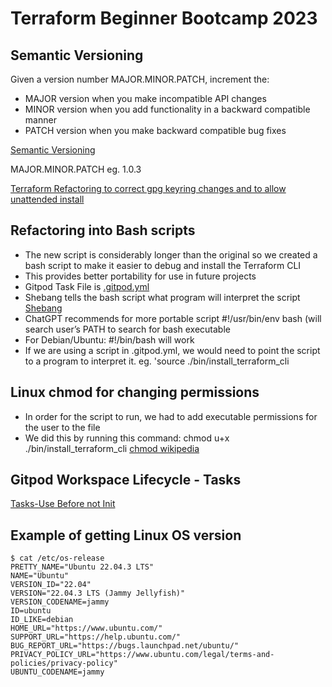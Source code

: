 # Terraform Beginner Bootcamp 2023

## Semantic Versioning

Given a version number MAJOR.MINOR.PATCH, increment the:

- MAJOR version when you make incompatible API changes
- MINOR version when you add functionality in a backward compatible manner
- PATCH version when you make backward compatible bug fixes

[Semantic Versioning](https://semver.org/)

MAJOR.MINOR.PATCH
eg. 1.0.3

[Terraform Refactoring to correct gpg keyring changes and to allow unattended install](https://developer.hashicorp.com/terraform/tutorials/aws-get-started/install-cli)

## Refactoring into Bash scripts

- The new script is considerably longer than the original so we created a bash script to make it easier to debug and install the Terraform CLI
- This provides better portability for use in future projects
- Gitpod Task File is [.gitpod.yml](.gitpod.yml)
- Shebang tells the bash script what program will interpret the script
[Shebang](https://en.wikipedia.org/wiki/Shebang_(Unix))
- ChatGPT recommends for more portable script #!/usr/bin/env bash (will search user’s PATH to search for bash executable
- For Debian/Ubuntu: #!/bin/bash will work
- If we are using a script in .gitpod.yml, we would need to point the script to a program to interpret it. eg. 'source ./bin/install_terraform_cli

## Linux chmod for changing permissions
- In order for the script to run, we had to add executable permissions for the user to the file 
- We did this by running this command: chmod u+x ./bin/install_terraform_cli
[chmod wikipedia](https://en.wikipedia.org/wiki/Chmod)

## Gitpod Workspace Lifecycle - Tasks

[Tasks-Use Before not Init](https://www.gitpod.io/docs/configure/workspaces/tasks)

## Example of getting Linux OS version

```
$ cat /etc/os-release  
PRETTY_NAME="Ubuntu 22.04.3 LTS"
NAME="Ubuntu"
VERSION_ID="22.04"
VERSION="22.04.3 LTS (Jammy Jellyfish)"
VERSION_CODENAME=jammy
ID=ubuntu
ID_LIKE=debian
HOME_URL="https://www.ubuntu.com/"
SUPPORT_URL="https://help.ubuntu.com/"
BUG_REPORT_URL="https://bugs.launchpad.net/ubuntu/"
PRIVACY_POLICY_URL="https://www.ubuntu.com/legal/terms-and-policies/privacy-policy"
UBUNTU_CODENAME=jammy
```
